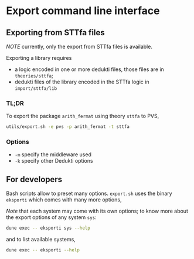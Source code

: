 # Export command line interface

## Exporting from STTfa files
*NOTE* currently, only the export from STTfa files is available.

Exporting a library requires
- a logic encoded in one or more dedukti files, those files are in `theories/sttfa`;
- dedukti files of the library encoded in the STTfa logic in `import/sttfa/lib`

### TL;DR
To export the package `arith_fermat` using theory `sttfa` to PVS,
```bash
utils/export.sh -e pvs -p arith_fermat -t sttfa
```
### Options
- `-m` specify the middleware used
- `-k` specify other Dedukti options

## For developers
Bash scripts allow to preset many options. `export.sh` uses the binary
`eksporti` which comes with many more options,

*Note* that each system may come with its own options;
to know more about the export options of any system `sys`:
```bash
dune exec -- eksporti sys --help
```
and to list available systems,
```bash
dune exec -- eksporti --help
```
